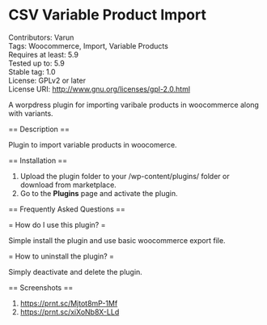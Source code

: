 # CSV Variable Product Import

Contributors: Varun</br>
Tags: Woocommerce, Import, Variable Products</br>
Requires at least: 5.9</br>
Tested up to: 5.9</br>
Stable tag: 1.0</br>
License: GPLv2 or later</br>
License URI: http://www.gnu.org/licenses/gpl-2.0.html</br>

A worpdress plugin for importing varibale products in woocommerce along with variants.

== Description ==

Plugin to import variable products in woocomerce.

== Installation ==

1. Upload the plugin folder to your /wp-content/plugins/ folder or download from marketplace.
2. Go to the **Plugins** page and activate the plugin.

== Frequently Asked Questions ==
  
= How do I use this plugin? =
  
Simple install the plugin and use basic woocommerce export file.
  
= How to uninstall the plugin? =
  
Simply deactivate and delete the plugin. 
  
== Screenshots ==
1. https://prnt.sc/Mjtot8mP-1Mf
2. https://prnt.sc/xiXoNb8X-LLd
